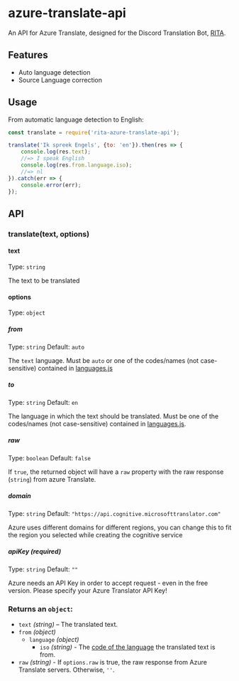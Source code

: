 # azure-translate-api

An API for Azure Translate, designed for the Discord Translation Bot, [RITA](https://ritabot.org/).

## Features

- Auto language detection
- Source Language correction

## Usage

From automatic language detection to English:

``` js
const translate = require('rita-azure-translate-api');

translate('Ik spreek Engels', {to: 'en'}).then(res => {
    console.log(res.text);
    //=> I speak English
    console.log(res.from.language.iso);
    //=> nl
}).catch(err => {
    console.error(err);
});
```

## API

### translate(text, options)

#### text

Type: `string`

The text to be translated

#### options

Type: `object`

##### from

Type: `string` Default: `auto`

The `text` language. Must be `auto` or one of the codes/names (not case-sensitive) contained in [languages.js](https://github.com/toitzi/azure-translate-rita/blob/master/languages.js)

##### to

Type: `string` Default: `en`

The language in which the text should be translated. Must be one of the codes/names (not case-sensitive) contained in [languages.js](https://github.com/toitzi/azure-translate-rita/blob/master/languages.js).

##### raw

Type: `boolean` Default: `false`

If `true`, the returned object will have a `raw` property with the raw response (`string`) from azure Translate.

##### domain

Type: `string` Default: `"https://api.cognitive.microsofttranslator.com"`

Azure uses different domains for different regions, you can change this to fit the region you selected while creating the cognitive service

##### apiKey (required)

Type: `string` Default: `""`

Azure needs an API Key in order to accept request - even in the free version. Please specify your Azure Translator API Key!

### Returns an `object`:

- `text` *(string)* – The translated text.
- `from` *(object)*
    - `language` *(object)*
        - `iso` *(string)* - The [code of the language](https://github.com/toitzi/azure-translate-rita/blob/master/languages.js) the translated text is from.
- `raw` *(string)* - If `options.raw` is true, the raw response from Azure Translate servers. Otherwise, `''`.
